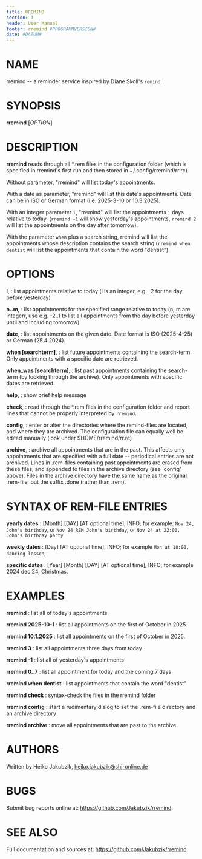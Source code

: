 ```yaml
---
title: RREMIND
section: 1
header: User Manual
footer: rremind #PROGRAMMVERSION#
date: #DATUM#
---
```

# NAME

rremind -- a reminder service inspired by Diane Skoll's `remind`

# SYNOPSIS

**rremind** [*OPTION*]

# DESCRIPTION

**rremind** reads through all *.rem files in the configuration folder (which is specified in rremind's first run and then stored in ~/.config/rremind/rr.rc).

Without parameter, "rremind" will list today's appointments.

With a date as parameter, "rremind" will list this date's appointments. Date can be in ISO or German format (i.e. 2025-3-10 or 10.3.2025).

With an integer parameter `i`, "rremind" will list the appointments `i` days relative to today. (`rremind -1` will show yesterday's appointments, `rremind 2` will list the appointments on the day after tomorrow).

With the parameter `when` plus a search string, rremind will list the appointments whose description contains the search string (`rremind when dentist` will list the appointments that contain the word "dentist").

# OPTIONS

**i**,
: list appointments relative to today (i is an integer, e.g. -2 for the day before yesterday)

**n..m**, 
: list appointments for the specified range relative to today (n, m are integerr, use e.g. -2..1 to list all appointments from the day before yesterday until and including tomorrow)

**date**,
: list appointments on the given date. Date format is ISO (2025-4-25) or German (25.4.2024).

**when [searchterm]**,
: list future appointments containing the search-term. Only appointments with a specific date are retrieved.

**when_was [searchterm]**,
: list past appointments containing the search-term (by looking through the archive). Only appointments with specific dates are retrieved.

**help**,
: show brief help message

**check**,
: read through the *.rem files in the configuration folder and report lines that cannot be properly interpreted by `rremind`.

**config**,
: enter or alter the directories where the remind-files are located, and where they are archived. The configuration file can equally well be edited manually (look under $HOME/rremind/rr.rc)

**archive**,
: archive all appointments that are in the past. This affects only appointments that are specified with a full date -- periodical entries are not archived. Lines in .rem-files containing past appointments are erased from these files, and appended to files in the archive directory (see 'config' above). Files in the archive directory have the same name as the original .rem-file, but the suffix .done (rather than .rem).

# SYNTAX OF REM-FILE ENTRIES

**yearly dates**
: [Month] [DAY] [AT optional time], INFO; for example: `Nov 24, John's birthday`, or `Nov 24 REM John's birthday`, or `Nov 24 at 22:00, John's birthday party`

**weekly dates**
: [Day] [AT optional time], INFO; for example `Mon at 18:00, dancing lesson`;

**specific dates**
: [Year] [Month] [DAY] [AT optional time], INFO; for example 2024 dec 24, Christmas.

# EXAMPLES

**rremind**
: list all of today's appointments

**rremind 2025-10-1**
: list all appointments on the first of October in 2025.

**rremind 10.1.2025**
: list all appointments on the first of October in 2025.

**rremind 3**
: list all appointments three days from today

**rremind -1**
: list all of yesterday's appointments

**rremind 0..7**
: list all appointment for today and the coming 7 days

**rremind when dentist**
: list appointments that contain the word "dentist"

**rremind check**
: syntax-check the files in the rremind folder

**rremind config**
: start a rudimentary dialog to set the .rem-file directory and an archive directory

**rremind archive**
: move all appointments that are past to the archive.

# AUTHORS

Written by Heiko Jakubzik, <heiko.jakubzik@shj-online.de>

# BUGS

Submit bug reports online at: <https://github.com/Jakubzik/rremind>.

# SEE ALSO

Full documentation and sources at: <https://github.com/Jakubzik/rremind>.
